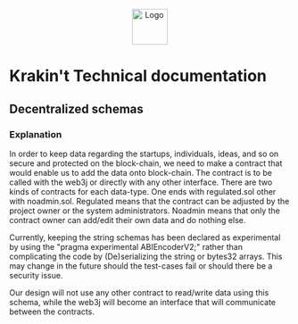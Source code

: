 <p align="center">
  <img src="https://raw.githubusercontent.com/krakintgithub/misc/master/logo_s1.png" width="64px" title="Logo">
</p>

# Krakin't Technical documentation
## Decentralized schemas

### Explanation

In order to keep data regarding the startups, individuals, ideas, and so on secure and protected on the block-chain, we need to make a contract that would enable us to add the data onto block-chain. The contract is to be called with the web3j or directly with any other interface. There are two kinds of contracts for each data-type. One ends with regulated.sol other with noadmin.sol. Regulated means that the contract can be adjusted by the project owner or the system administrators. Noadmin means that only the contract owner can add/edit their own data and do nothing else.

Currently, keeping the string schemas has been declared as experimental by using the "pragma experimental ABIEncoderV2;" rather than complicating the code by (De)serializing the string or bytes32 arrays. This may change in the future should the test-cases fail or should there be a security issue.

Our design will not use any other contract to read/write data using this schema, while the web3j will become an interface that will communicate between the contracts. 

